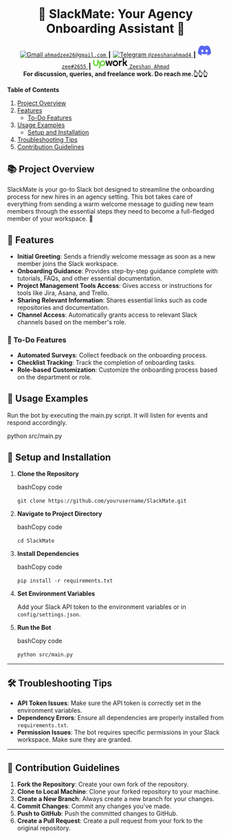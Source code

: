 <h1 align="center">🌟 SlackMate: Your Agency Onboarding Assistant 🌟</h1>

<div align="center">
  <a href="https://mail.google.com/mail/u/?authuser=ahmadzee26@gmail.com">
    <img alt="Gmail" width="30px" src="https://edent.github.io/SuperTinyIcons/images/svg/gmail.svg" />
    <code>ahmadzee26@gmail.com</code>
  </a>
  <span> ┃ </span>
  
  <a href="https://t.me/zeeshanahmad4">
    <img alt="Telegram" width="30px" src="https://edent.github.io/SuperTinyIcons/images/svg/telegram.svg" />
    <code>@zeeshanahmad4</code>
  </a>
  <span> ┃ </span>
  
  <a href="https://discord.com">
    <img alt="Discord" width="30px" src="https://github.com/Zeeshanahmad4/RealEstateMate-WhatsApp-Group-Management-Bot/blob/main/discord-icon-svgrepo-com.svg" />
    <code>zee#2655</code>
  </a>
  <span> ┃ </span>
  
  <a href="https://www.upwork.com/freelancers/zeeshanahmad291">
    <img alt="Upwork" width="80px" src="https://github.com/Zeeshanahmad4/Zeeshanahmad4/blob/main/upwork.svg" />
    <code>Zeeshan Ahmad</code>
  </a>
  
  <br />
  <strong>For discussion, queries, and freelance work. Do reach me.👆👆👆</strong>
</div>

**Table of Contents**

1. [Project Overview](https://github.com/Zeeshanahmad4/SlackMate-Your-Agency-Onboarding-Assistant#-project-overview)
2. [Features](https://github.com/Zeeshanahmad4/SlackMate-Your-Agency-Onboarding-Assistant#-features)
   - [To-Do Features](https://github.com/Zeeshanahmad4/SlackMate-Your-Agency-Onboarding-Assistant#-to-do-features)
4. [Usage Examples](https://github.com/Zeeshanahmad4/SlackMate-Your-Agency-Onboarding-Assistant#-usage-examples)
   - [Setup and Installation](https://github.com/Zeeshanahmad4/SlackMate-Your-Agency-Onboarding-Assistant#-setup-and-installation)
6. [Troubleshooting Tips](https://github.com/Zeeshanahmad4/SlackMate-Your-Agency-Onboarding-Assistant#-troubleshooting-tips)
7. [Contribution Guidelines](https://github.com/Zeeshanahmad4/SlackMate-Your-Agency-Onboarding-Assistant#-contribution-guidelines)

## 📚 Project Overview

SlackMate is your go-to Slack bot designed to streamline the onboarding process for new hires in an agency setting. This bot takes care of everything from sending a warm welcome message to guiding new team members through the essential steps they need to become a full-fledged member of your workspace. 🎉

## 🚀 Features

- **Initial Greeting**: Sends a friendly welcome message as soon as a new member joins the Slack workspace.
- **Onboarding Guidance**: Provides step-by-step guidance complete with tutorials, FAQs, and other essential documentation.
- **Project Management Tools Access**: Gives access or instructions for tools like Jira, Asana, and Trello.
- **Sharing Relevant Information**: Shares essential links such as code repositories and documentation.
- **Channel Access**: Automatically grants access to relevant Slack channels based on the member's role.

### 🌟 To-Do Features

- **Automated Surveys**: Collect feedback on the onboarding process.
- **Checklist Tracking**: Track the completion of onboarding tasks.
- **Role-based Customization**: Customize the onboarding process based on the department or role.


## 🎯 Usage Examples
Run the bot by executing the main.py script. It will listen for events and respond accordingly.

python src/main.py


## 🔧 Setup and Installation

1. **Clone the Repository**
    
    bashCopy code
    
    `git clone https://github.com/yourusername/SlackMate.git` 
    
2. **Navigate to Project Directory**
    
    bashCopy code
    
    `cd SlackMate` 
    
3. **Install Dependencies**
    
    bashCopy code
    
    `pip install -r requirements.txt` 
    
4. **Set Environment Variables**
    
    Add your Slack API token to the environment variables or in `config/settings.json`.
    
5. **Run the Bot**
    
    bashCopy code
    
    `python src/main.py` 
    

---

## 🛠 Troubleshooting Tips

- **API Token Issues**: Make sure the API token is correctly set in the environment variables.
- **Dependency Errors**: Ensure all dependencies are properly installed from `requirements.txt`.
- **Permission Issues**: The bot requires specific permissions in your Slack workspace. Make sure they are granted.

---

## 🤝 Contribution Guidelines

1. **Fork the Repository**: Create your own fork of the repository.
2. **Clone to Local Machine**: Clone your forked repository to your machine.
3. **Create a New Branch**: Always create a new branch for your changes.
4. **Commit Changes**: Commit any changes you've made.
5. **Push to GitHub**: Push the committed changes to GitHub.
6. **Create a Pull Request**: Create a pull request from your fork to the original repository.

